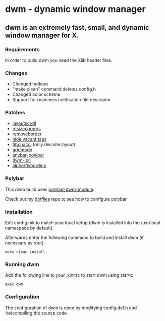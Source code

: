 # dwm - dynamic window manager
## dwm is an extremely fast, small, and dynamic window manager for X.


### Requirements

In order to build dwm you need the Xlib header files.

### Changes

* Changed hotkeys
* "make clean" command deletes config.h
* Changed color scheme
* Support for readiness notification file descriptor

### Patches

* [layoutscroll](https://dwm.suckless.org/patches/layoutscroll/)
* [resizecorners](https://dwm.suckless.org/patches/resizecorners/)
* [removeborder](https://dwm.suckless.org/patches/removeborder/)
* [hide vacant tags](https://dwm.suckless.org/patches/hide_vacant_tags/)
* [fibonacci](https://dwm.suckless.org/patches/fibonacci/) (only dwindle layout)
* [gridmode](https://dwm.suckless.org/patches/gridmode/)
* [anybar-polybar](https://github.com/mihirlad55/dwm-anybar)
* [dwm-ipc](https://github.com/mihirlad55/dwm-ipc)
* [alpha/fixborders](https://dwm.suckless.org/patches/alpha/)

### Polybar

This dwm build uses [polybar-dwm-module](https://github.com/mihirlad55/polybar-dwm-module).

Check out my [dotfiles](https://github.com/Senderman/dotfiles/tree/master/polybar/.config/polybar) repo to see how to configure polybar


### Installation

Edit config.mk to match your local setup (dwm is installed into
the /usr/local namespace by default).

Afterwards enter the following command to build and install dwm (if
necessary as root):

`make clean install`


### Running dwm

Add the following line to your .xinitrc to start dwm using startx:

`exec dwm`

### Configuration

The configuration of dwm is done by modifying config.def.h
and (re)compiling the source code.
